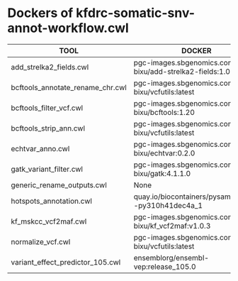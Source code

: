 # Dockers of kfdrc-somatic-snv-annot-workflow.cwl

TOOL|DOCKER
-|-
add_strelka2_fields.cwl|pgc-images.sbgenomics.com/d3b-bixu/add-strelka2-fields:1.0.0
bcftools_annotate_rename_chr.cwl|pgc-images.sbgenomics.com/d3b-bixu/vcfutils:latest
bcftools_filter_vcf.cwl|pgc-images.sbgenomics.com/d3b-bixu/bcftools:1.20
bcftools_strip_ann.cwl|pgc-images.sbgenomics.com/d3b-bixu/vcfutils:latest
echtvar_anno.cwl|pgc-images.sbgenomics.com/d3b-bixu/echtvar:0.2.0
gatk_variant_filter.cwl|pgc-images.sbgenomics.com/d3b-bixu/gatk:4.1.1.0
generic_rename_outputs.cwl|None
hotspots_annotation.cwl|quay.io/biocontainers/pysam:0.21.0--py310h41dec4a_1
kf_mskcc_vcf2maf.cwl|pgc-images.sbgenomics.com/d3b-bixu/kf_vcf2maf:v1.0.3
normalize_vcf.cwl|pgc-images.sbgenomics.com/d3b-bixu/vcfutils:latest
variant_effect_predictor_105.cwl|ensemblorg/ensembl-vep:release_105.0
